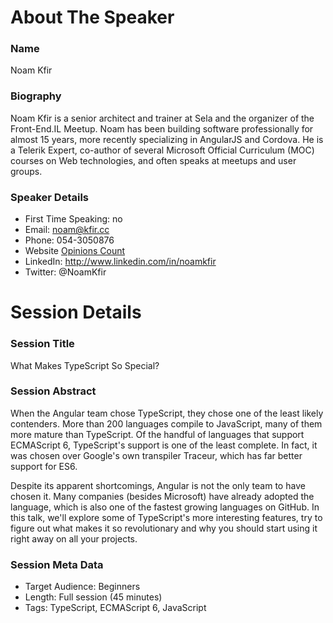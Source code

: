 About The Speaker
=================

### Name

Noam Kfir

### Biography

Noam Kfir is a senior architect and trainer at Sela and the organizer of the Front-End.IL Meetup.
Noam has been building software professionally for almost 15 years, more recently specializing in
AngularJS and Cordova. He is a Telerik Expert, co-author of several Microsoft Official
Curriculum (MOC) courses on Web technologies, and often speaks at meetups and user groups.

### Speaker Details

- First Time Speaking: no
- Email: noam@kfir.cc
- Phone: 054-3050876
- Website [Opinions Count](http://noam.kfir.cc)
- LinkedIn: http://www.linkedin.com/in/noamkfir
- Twitter: @NoamKfir

Session Details
===============

### Session Title

What Makes TypeScript So Special?

### Session Abstract

When the Angular team chose TypeScript, they chose one of the least likely contenders. More than
200 languages compile to JavaScript, many of them more mature than TypeScript. Of the handful of
languages that support ECMAScript 6, TypeScript's support is one of the least complete. In fact,
it was chosen over Google's own transpiler Traceur, which has far better support for ES6.

Despite its apparent shortcomings, Angular is not the only team to have chosen it. Many companies
(besides Microsoft) have already adopted the language, which is also one of the fastest growing
languages on GitHub. In this talk, we'll explore some of TypeScript's more interesting features,
try to figure out what makes it so revolutionary and why you should start using it right away on
all your projects.

### Session Meta Data

- Target Audience: Beginners
- Length: Full session (45 minutes)
- Tags: TypeScript, ECMAScript 6, JavaScript
